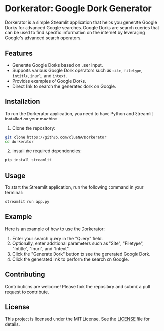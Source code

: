 # Dorkerator: Google Dork Generator

Dorkerator is a simple Streamlit application that helps you generate Google Dorks for advanced Google searches. Google Dorks are search queries that can be used to find specific information on the internet by leveraging Google's advanced search operators.

## Features

- Generate Google Dorks based on user input.
- Supports various Google Dork operators such as `site`, `filetype`, `intitle`, `inurl`, and `intext`.
- Provides examples of Google Dorks.
- Direct link to search the generated dork on Google.

## Installation

To run the Dorkerator application, you need to have Python and Streamlit installed on your machine.

1. Clone the repository:

```sh
git clone https://github.com/clueNA/Dorkerator
cd dorkerator
```

2. Install the required dependencies:

```sh
pip install streamlit
```

## Usage

To start the Streamlit application, run the following command in your terminal:

```sh
streamlit run app.py
```

## Example

Here is an example of how to use the Dorkerator:

1. Enter your search query in the "Query" field.
2. Optionally, enter additional parameters such as "Site", "Filetype", "Intitle", "Inurl", and "Intext".
3. Click the "Generate Dork" button to see the generated Google Dork.
4. Click the generated link to perform the search on Google.

## Contributing

Contributions are welcome! Please fork the repository and submit a pull request to contribute.

## License

This project is licensed under the MIT License. See the [LICENSE](LICENSE) file for details.
